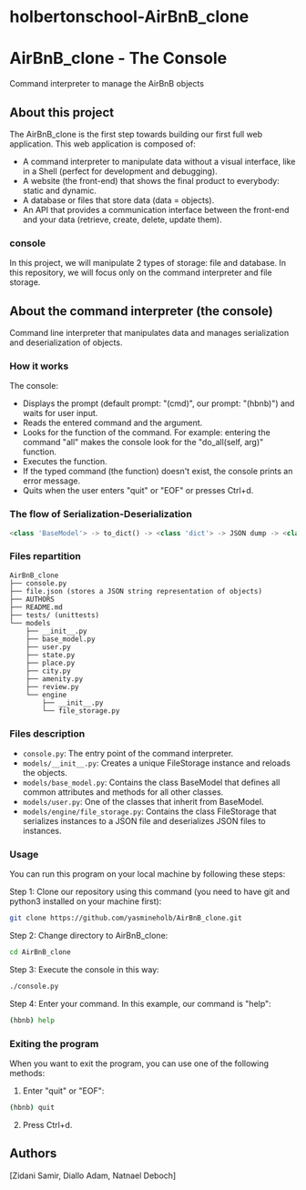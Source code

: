 # holbertonschool-AirBnB_clone
# AirBnB_clone - The Console

Command interpreter to manage the AirBnB objects

## About this project

The AirBnB_clone is the first step towards building our first full web application. This web application is composed of:

- A command interpreter to manipulate data without a visual interface, like in a Shell (perfect for development and debugging).
- A website (the front-end) that shows the final product to everybody: static and dynamic.
- A database or files that store data (data = objects).
- An API that provides a communication interface between the front-end and your data (retrieve, create, delete, update them).

### console

In this project, we will manipulate 2 types of storage: file and database. In this repository, we will focus only on the command interpreter and file storage.

## About the command interpreter (the console)

Command line interpreter that manipulates data and manages serialization and deserialization of objects.

### How it works

The console:
- Displays the prompt (default prompt: "(cmd)", our prompt: "(hbnb)") and waits for user input.
- Reads the entered command and the argument.
- Looks for the function of the command. For example: entering the command "all" makes the console look for the "do_all(self, arg)" function.
- Executes the function.
- If the typed command (the function) doesn't exist, the console prints an error message.
- Quits when the user enters "quit" or "EOF" or presses Ctrl+d.

### The flow of Serialization-Deserialization

```python
<class 'BaseModel'> -> to_dict() -> <class 'dict'> -> JSON dump -> <class 'str'> -> FILE (file.json) -> <class 'str'> -> JSON load -> <class 'dict'> -> <class 'BaseModel'>
```

### Files repartition

```
AirBnB_clone
├── console.py
├── file.json (stores a JSON string representation of objects)
├── AUTHORS
├── README.md
├── tests/ (unittests)
└── models
    ├── __init__.py
    ├── base_model.py
    ├── user.py
    ├── state.py
    ├── place.py
    ├── city.py
    ├── amenity.py
    ├── review.py
    └── engine
        ├── __init__.py
        └── file_storage.py
```

### Files description

- `console.py`: The entry point of the command interpreter.
- `models/__init__.py`: Creates a unique FileStorage instance and reloads the objects.
- `models/base_model.py`: Contains the class BaseModel that defines all common attributes and methods for all other classes.
- `models/user.py`: One of the classes that inherit from BaseModel.
- `models/engine/file_storage.py`: Contains the class FileStorage that serializes instances to a JSON file and deserializes JSON files to instances.


### Usage

You can run this program on your local machine by following these steps:

Step 1: Clone our repository using this command (you need to have git and python3 installed on your machine first):

```bash
git clone https://github.com/yasmineholb/AirBnB_clone.git
```

Step 2: Change directory to AirBnB_clone:

```bash
cd AirBnB_clone
```

Step 3: Execute the console in this way:

```bash
./console.py
```

Step 4: Enter your command. In this example, our command is "help":

```bash
(hbnb) help
```

### Exiting the program

When you want to exit the program, you can use one of the following methods:

1. Enter "quit" or "EOF":

```bash
(hbnb) quit
```

2. Press Ctrl+d.


## Authors

[Zidani Samir, Diallo Adam, Natnael Deboch]

